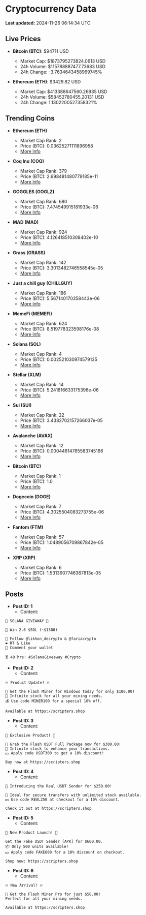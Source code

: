 # Cryptocurrency Data

**Last updated:** 2024-11-26 06:14:34 UTC

## Live Prices
- **Bitcoin (BTC)**: $94711 USD
  - Market Cap: $1873795273824.0613 USD
  - 24h Volume: $115788887477.73683 USD
  - 24h Change: -3.7634643458969745%

- **Ethereum (ETH)**: $3429.82 USD
  - Market Cap: $413388647560.26935 USD
  - 24h Volume: $58452780455.20131 USD
  - 24h Change: 1.1302200527358321%

## Trending Coins
- **Ethereum (ETH)**
  - Market Cap Rank: 2
  - Price (BTC): 0.03625271111896958
  - [More Info](https://www.coingecko.com/en/coins/ethereum)

- **Coq Inu (COQ)**
  - Market Cap Rank: 379
  - Price (BTC): 2.698481480779185e-11
  - [More Info](https://www.coingecko.com/en/coins/coq-inu)

- **GOGGLES (GOGLZ)**
  - Market Cap Rank: 680
  - Price (BTC): 7.474549915181933e-06
  - [More Info](https://www.coingecko.com/en/coins/goggles)

- **MAD (MAD)**
  - Market Cap Rank: 924
  - Price (BTC): 4.126418510308402e-10
  - [More Info](https://www.coingecko.com/en/coins/mad-2)

- **Grass (GRASS)**
  - Market Cap Rank: 142
  - Price (BTC): 3.3013482746558545e-05
  - [More Info](https://www.coingecko.com/en/coins/grass)

- **Just a chill guy (CHILLGUY)**
  - Market Cap Rank: 186
  - Price (BTC): 5.567140170358443e-06
  - [More Info](https://www.coingecko.com/en/coins/just-a-chill-guy)

- **MemeFi (MEMEFI)**
  - Market Cap Rank: 624
  - Price (BTC): 8.519778323598176e-08
  - [More Info](https://www.coingecko.com/en/coins/memefi)

- **Solana (SOL)**
  - Market Cap Rank: 4
  - Price (BTC): 0.002521030974579135
  - [More Info](https://www.coingecko.com/en/coins/solana)

- **Stellar (XLM)**
  - Market Cap Rank: 14
  - Price (BTC): 5.241816633175396e-06
  - [More Info](https://www.coingecko.com/en/coins/stellar)

- **Sui (SUI)**
  - Market Cap Rank: 22
  - Price (BTC): 3.4382702157266037e-05
  - [More Info](https://www.coingecko.com/en/coins/sui)

- **Avalanche (AVAX)**
  - Market Cap Rank: 12
  - Price (BTC): 0.00044614765583745166
  - [More Info](https://www.coingecko.com/en/coins/avalanche)

- **Bitcoin (BTC)**
  - Market Cap Rank: 1
  - Price (BTC): 1.0
  - [More Info](https://www.coingecko.com/en/coins/bitcoin)

- **Dogecoin (DOGE)**
  - Market Cap Rank: 7
  - Price (BTC): 4.3025504083273755e-06
  - [More Info](https://www.coingecko.com/en/coins/dogecoin)

- **Fantom (FTM)**
  - Market Cap Rank: 57
  - Price (BTC): 1.0489056709867842e-05
  - [More Info](https://www.coingecko.com/en/coins/fantom)

- **XRP (XRP)**
  - Market Cap Rank: 6
  - Price (BTC): 1.5313907746367813e-05
  - [More Info](https://www.coingecko.com/en/coins/xrp)

## Posts
- **Post ID: 1**
  - Content:
```
🚀 SOLANA GIVEAWAY 🚀

🎁 Win 2.6 $SOL (~$1300)

🤝 Follow @likhon_decrypto & @fariacrypto
❤️ RT & Like
💬 Comment your wallet

⏳ 48 hrs! #SolanaGiveaway #Crypto
```

- **Post ID: 2**
  - Content:
```
🔥 Product Update! 🔥

🚀 Get the Flash Miner for Windows today for only $100.00!
🔋 Infinite stock for all your mining needs.
💰 Use code MINER100 for a special 10% off.

Available at https://scripters.shop
```

- **Post ID: 3**
  - Content:
```
🎁 Exclusive Product! 🎁

💸 Grab the Flash USDT Full Package now for $300.00!
🎉 Infinite stock to enhance your transactions.
💵 Apply code USDT300 to get a 10% discount!

Buy now at https://scripters.shop
```

- **Post ID: 4**
  - Content:
```
💎 Introducing the Real USDT Sender for $250.00!

💼 Ideal for secure transfers with unlimited stock available.
💵 Use code REAL250 at checkout for a 10% discount.

Check it out at https://scripters.shop
```

- **Post ID: 5**
  - Content:
```
🚀 New Product Launch! 🚀

Get the Fake USDT Sender [APK] for $600.00.
📦 Only 500 units available!
💵 Apply code FAKE600 for a 10% discount on checkout.

Shop now: https://scripters.shop
```

- **Post ID: 6**
  - Content:
```
🔥 New Arrival! 🔥

💸 Get the Flash Miner Pro for just $50.00!
Perfect for all your mining needs.

Available at https://scripters.shop
```

